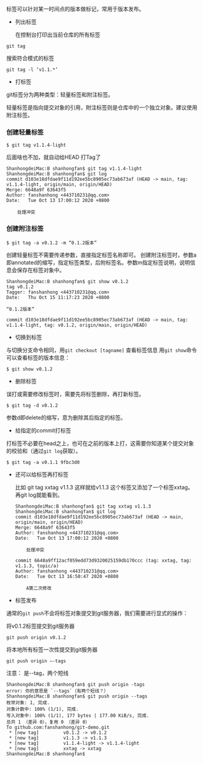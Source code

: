 标签可以针对某一时间点的版本做标记，常用于版本发布。

- 列出标签

  

  在控制台打印出当前仓库的所有标签

```shell
git tag 
```

 搜索符合模式的标签

```shell
git tag -l ‘v1.1.*’ 
```



- 打标签

git标签分为两种类型：轻量标签和附注标签。

轻量标签是指向提交对象的引用，附注标签则是仓库中的一个独立对象。建议使用附注标签。

### 创建轻量标签

```shell
$ git tag v1.1.4-light
```

后面啥也不加，就自动给HEAD 打Tag了

```
ShanhongdeiMac:B shanhongfan$ git tag v1.1.4-light
ShanhongdeiMac:B shanhongfan$ git log
commit d103e18dfdae9f11d192ee5bc8905ec73ab673af (HEAD -> main, tag: v1.1.4-light, origin/main, origin/HEAD)
Merge: 6648a9f 63643f5
Author: fanshanhong <443710231@qq.com>
Date:   Tue Oct 13 17:00:12 2020 +0800

    处理冲突
```



### 创建附注标签
```
$ git tag -a v0.1.2 -m “0.1.2版本”
```

创建轻量标签不需要传递参数，直接指定标签名称即可。
创建附注标签时，参数a即annotated的缩写，指定标签类型，后附标签名。参数m指定标签说明，说明信息会保存在标签对象中。

```shell
ShanhongdeiMac:B shanhongfan$ git show v0.1.2
tag v0.1.2
Tagger: fanshanhong <443710231@qq.com>
Date:   Thu Oct 15 11:17:23 2020 +0800

“0.1.2版本”

commit d103e18dfdae9f11d192ee5bc8905ec73ab673af (HEAD -> main, tag: v1.1.4-light, tag: v0.1.2, origin/main, origin/HEAD)

```



- 切换到标签

与切换分支命令相同，用`git checkout [tagname]`
查看标签信息
用`git show`命令可以查看标签的版本信息：

```
$ git show v0.1.2
```



- 删除标签

误打或需要修改标签时，需要先将标签删除，再打新标签。

```
$ git tag -d v0.1.2 
```

参数d即delete的缩写，意为删除其后指定的标签。

- 给指定的commit打标签

打标签不必要在head之上，也可在之前的版本上打，这需要你知道某个提交对象的校验和（通过`git log`获取）。

```
$ git tag -a v0.1.1 9fbc3d0
```



* 还可以给标签再打标签

  比如 git tag xxtag v1.1.3  这样就给v1.1.3 这个标签又添加了一个标签xxtag。再git log就能看到。

  ```shell
  ShanhongdeiMac:B shanhongfan$ git tag xxtag v1.1.3
  ShanhongdeiMac:B shanhongfan$ git log
  commit d103e18dfdae9f11d192ee5bc8905ec73ab673af (HEAD -> main, origin/main, origin/HEAD)
  Merge: 6648a9f 63643f5
  Author: fanshanhong <443710231@qq.com>
  Date:   Tue Oct 13 17:00:12 2020 +0800
  
      处理冲突
  
  commit 6648a9ff12acf059edd73d9320025159db170ccc (tag: xxtag, tag: v1.1.3, topic/a)
  Author: fanshanhong <443710231@qq.com>
  Date:   Tue Oct 13 16:50:47 2020 +0800
  
      A第二次修改
  
  ```

  

- 标签发布

通常的`git push`不会将标签对象提交到git服务器，我们需要进行显式的操作：

将v0.1.2标签提交到git服务器

```
git push origin v0.1.2
```

将本地所有标签一次性提交到git服务器

```
git push origin –-tags 
```

注意： 是--tag，两个短线



```shell
ShanhongdeiMac:B shanhongfan$ git push origin -tags
error: 你的意思是 `--tags`（有两个短线？）
ShanhongdeiMac:B shanhongfan$ git push origin --tags
枚举对象: 1, 完成.
对象计数中: 100% (1/1), 完成.
写入对象中: 100% (1/1), 177 bytes | 177.00 KiB/s, 完成.
总共 1 （差异 0），复用 0 （差异 0）
To github.com:fanshanhong/git-demo.git
 * [new tag]         v0.1.2 -> v0.1.2
 * [new tag]         v1.1.3 -> v1.1.3
 * [new tag]         v1.1.4-light -> v1.1.4-light
 * [new tag]         xxtag -> xxtag
ShanhongdeiMac:B shanhongfan$ 
```



